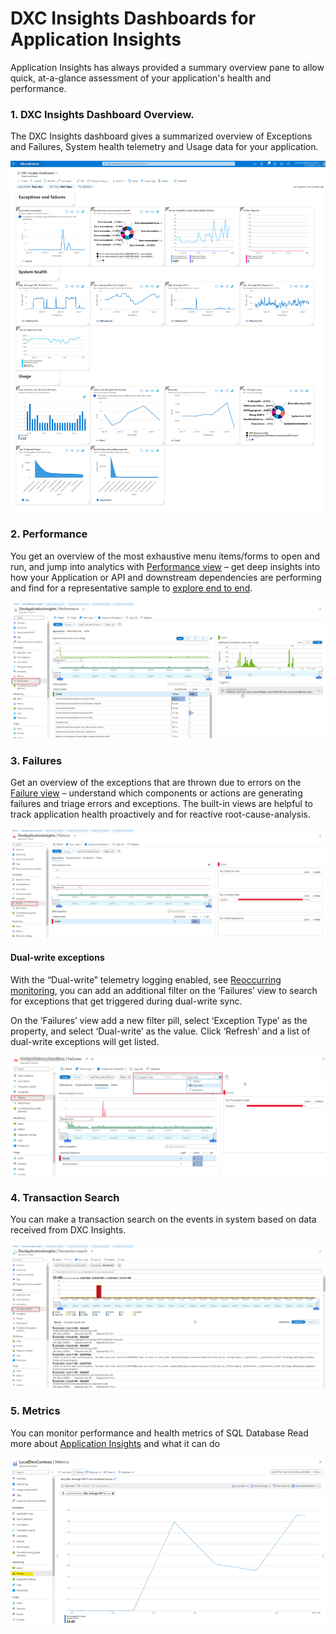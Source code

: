 # DXC Insights Dashboards for Application Insights

Application Insights has always provided a summary overview pane to allow quick, at-a-glance assessment of your application's health and performance. 

### 1. DXC Insights Dashboard Overview. 
The DXC Insights dashboard gives a summarized overview of Exceptions and Failures, System health telemetry and Usage data for your application.

![Dashboard_overview](IMAGES/Dashboard_overview.png)

### 2. Performance
You get an overview of the most exhaustive menu items/forms to open and run, and jump into analytics with [Performance view](https://learn.microsoft.com/en-us/azure/azure-monitor/app/tutorial-performance) 
– get deep insights into how your Application or API and downstream dependencies are performing and find for a representative sample to [explore end to end](https://learn.microsoft.com/en-us/azure/azure-monitor/app/transaction-diagnostics). 

![Performance](IMAGES/Performance.png)

### 3.	Failures
Get an overview of the exceptions that are thrown due to errors on the [Failure view](https://learn.microsoft.com/en-us/azure/azure-monitor/app/tutorial-runtime-exceptions) – understand which components or actions are generating failures and triage errors and exceptions. 
The built-in views are helpful to track application health proactively and for reactive root-cause-analysis.

![failures](IMAGES/Failures.png)

#### Dual-write exceptions
With the “Dual-write” telemetry logging enabled, see [Reoccurring monitoring](Reoccurring_monitoring.md#1-Configure-Periodic-monitoring), you can add an additional filter on the ‘Failures’ view to search for exceptions that get triggered during dual-write sync. 

On the ‘Failures’ view add a new filter pill, select ‘Exception Type’ as the property, and select ‘Dual-write’ as the value. Click ‘Refresh’ and a list of dual-write exceptions will get listed.

![Dual_Write](IMAGES/Dual_Write.png)

### 4.	Transaction Search
You can make a transaction search on the events in system based on data received from DXC Insights.

![Tranasaction.png](IMAGES/Tranasaction.png)

### 5.	Metrics
You can monitor performance and health metrics of SQL Database
  Read more about [Application Insights](https://learn.microsoft.com/en-us/azure/azure-monitor/app/app-insights-overview?tabs=net) and what it can do

![Metrics.png](IMAGES/Metrics.png)
